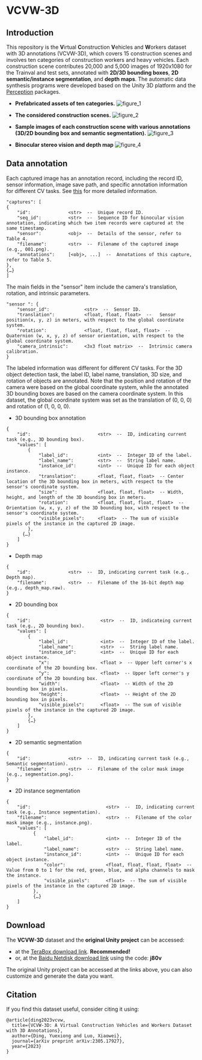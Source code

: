 # VCVW-3D

## Introduction
This repository is the **V**irtual **C**onstruction **V**ehicles and **W**orkers dataset with 3D annotations (VCVW-3D), which covers 15 construction scenes and involves ten categories of construction workers and heavy vehicles. Each construction scene contributes 20,000 and 5,000 images of 1920x1080 for the Trainval and test sets, annotated with **2D/3D bounding boxes**, **2D semantic/instance segmentation**, and **depth maps**. The automatic data synthesis programs were developed based on the Unity 3D platform and the [Perception](https://github.com/Unity-Technologies/com.unity.perception) packages.

- **Prefabricated assets of ten categories.**
![figure_1](https://github.com/dyxm/VCVW-3D/assets/17799440/ba8784e5-b92e-4351-a6c5-0d0c75bf7c3b)

- **The considered construction scenes.**
![figure_2](https://github.com/dyxm/VCVW-3D/assets/17799440/0bf45c5c-07fd-4538-ac22-6e0174898ce7)

- **Sample images of each construction scene with various annotations (3D/2D bounding box and semantic segmentation).**
![figure_3](https://github.com/dyxm/VCVW-3D/assets/17799440/61a832d6-f664-4b7c-a435-4e5eefd25079)

- **Binocular stereo vision and depth map**
![figure_4](https://github.com/dyxm/VCVW-3D/assets/17799440/73b06b44-f6a8-4c58-ab7e-63ae90143dad)


## Data annotation
Each captured image has an annotation record, including the record ID, sensor information, image save path, and specific annotation information for different CV tasks. See [this](https://github.com/Unity-Technologies/com.unity.perception/blob/main/com.unity.perception/Documentation~/Schema/PerceptionSchema.md) for more detailed information.
```
"captures": [
{
    "id":              <str>  --  Unique record ID.
    "seq_id":          <str>  --  Sequence ID for binocular vision annotation, indicating which two item records were captured at the same timestamp.
    "sensor":          <obj>  --  Details of the sensor, refer to Table 4.
    "filename":        <str>  --  Filename of the captured image (e.g., 001.png).
    "annotations":     [<obj>, ...]  --  Annotations of this capture, refer to Table 5.
},
{…}
]
```

The main fields in the "sensor" item include the camera's translation, rotation, and intrinsic parameters.
```
"sensor ": {
    "sensor_id":             <str>  --  Sensor ID.
    "translation":           <float, float, float>  --   Sensor position(x, y, z) in meters, with respect to the global coordinate system. 
    "rotation":              <float, float, float, float>  --  Quaternion (w, x, y, z) of sensor orientation, with respect to the global coordinate system.
    "camera_intrinsic":      <3x3 float matrix>  --  Intrinsic camera calibration.
}
```

The labeled information was different for different CV tasks. For the 3D object detection task, the label ID, label name, translation, 3D size, and rotation of objects are annotated. Note that the position and rotation of the camera were based on the global coordinate system, while the annotated 3D bounding boxes are based on the camera coordinate system. In this dataset, the global coordinate system was set as the translation of (0, 0, 0) and rotation of (1, 0, 0, 0). 
- 3D bounding box annotation
```
{
    "id":                         <str>  --  ID, indicating current task (e.g., 3D bounding box).
    "values": [
        {
            "label_id":           <int>  --  Integer ID of the label.
            "label_name":         <str>  --  String label name.
            "instance_id":        <int>  --  Unique ID for each object instance.
            "translation":        <float, float, float>  -- Center location of the 3D bounding box in meters, with respect to the sensor's coordinate system.
            "size":               <float, float, float>  -- Width, height, and length of the 3D bounding box in meters.
            "rotation":           <float, float, float, float>  -- Orientation (w, x, y, z) of the 3D bounding box, with respect to the sensor's coordinate system.
            "visible_pixels":     <float>  -- The sum of visible pixels of the instance in the captured 2D image.
        },
      {…}
    ]
}
```
- Depth map
```
{
    "id":              <str>  --  ID, indicating current task (e.g., Depth map).
    "filename":        <str>  --  Filename of the 16-bit depth map (e.g., depth_map.raw).
}

```
- 2D bounding box
```
{
    "id":                          <str>  --  ID, indicateing current task (e.g., 2D bounding box).
    "values": [
        {
            "label_id":            <int>  --  Integer ID of the label.
            "label_name":          <str>  --  String label name.
            "instance_id":         <int>  --  Unique ID for each object instance.
            "x":                   <float >  -- Upper left corner's x coordinate of the 2D bounding box.
            "y":                   <float>  -- Upper left corner's y coordinate of the 2D bounding box.
            "width":               <float>  -- Width of the 2D bounding box in pixels.
            "height":              <float>  -- Height of the 2D bounding box in pixels.
            "visible_pixels":      <float>  -- The sum of visible pixels of the instance in the captured 2D image.
        },
        {…}
    ]
}

```
- 2D semantic segmentation
```
{
    "id":              <str>  --  ID, indicating current task (e.g., Semantic segmentation).
    "filename":        <str>  --  Filename of the color mask image (e.g., segmentation.png).
}

```
- 2D instance segmentation
```
{
    "id":                            <str>  --  ID, indicating current task (e.g., Instance segmentation).
    "filename":                      <str>  --  Filename of the color mask image (e.g., instance.png).
    "values": [
          {
              "label_id":            <int>  --  Integer ID of the label.
              "label_name":          <str>  --  String label name.
              "instance_id":         <int>  --  Unique ID for each object instance.
              "color":               <float, float, float, float>  -- Value from 0 to 1 for the red, green, blue, and alpha channels to mask the instance.
              "visible_pixels":      <float>  -- The sum of visible pixels of the instance in the captured 2D image.
          },
          {…}
    ]
}

```

## Download
The **VCVW-3D** dataset and the **original Unity project** can be accessed:
- at the [TeraBox download link](https://terabox.com/s/1b_csjQEEybl3Aio1DJukaA). **Recommended!**
- or, at the [Baidu Netdisk download link](https://pan.baidu.com/s/1vg4jbh-RGZXSAvSjkA2T7g) using the code: **j80v**

The original Unity project can be accessed at the links above, you can also customize and generate the data you want.

## Citation
If you find this dataset useful, consider citing it using:
```
@article{ding2023vcvw,
  title={VCVW-3D: A Virtual Construction Vehicles and Workers Dataset with 3D Annotations},
  author={Ding, Yuexiong and Luo, Xiaowei},
  journal={arXiv preprint arXiv:2305.17927},
  year={2023}
}
```
